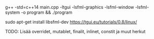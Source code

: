g++ -std=c++14 main.cpp -ltgui -lsfml-graphics -lsfml-window -lsfml-system -o program && ./program


sudo apt-get install libsfml-dev
https://tgui.eu/tutorials/0.8/linux/

TODO: Lisää overridet, mutablet, finalit, inlinet, constit ja muut herkut